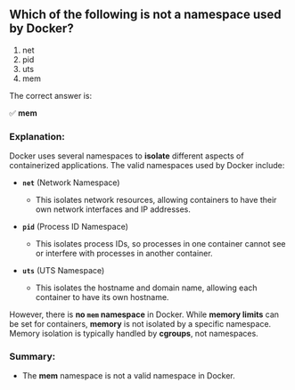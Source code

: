 ## Which of the following is not a namespace used by Docker? 
1. net
2. pid
3. uts
4. mem

The correct answer is:  

✅ **mem**  

### Explanation:  
Docker uses several namespaces to **isolate** different aspects of containerized applications. The valid namespaces used by Docker include:

- **`net`** (Network Namespace)  
  - This isolates network resources, allowing containers to have their own network interfaces and IP addresses.

- **`pid`** (Process ID Namespace)  
  - This isolates process IDs, so processes in one container cannot see or interfere with processes in another container.

- **`uts`** (UTS Namespace)  
  - This isolates the hostname and domain name, allowing each container to have its own hostname.

However, there is **no `mem` namespace** in Docker. While **memory limits** can be set for containers, **memory** is not isolated by a specific namespace. Memory isolation is typically handled by **cgroups**, not namespaces.

### Summary:
- The **mem** namespace is not a valid namespace in Docker.

